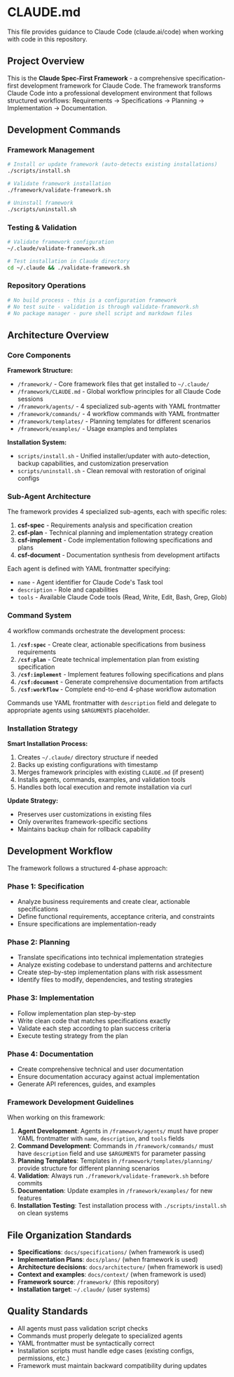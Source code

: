 # CLAUDE.md

This file provides guidance to Claude Code (claude.ai/code) when working with code in this repository.

## Project Overview

This is the **Claude Spec-First Framework** - a comprehensive specification-first development framework for Claude Code. The framework transforms Claude Code into a professional development environment that follows structured workflows: Requirements → Specifications → Planning → Implementation → Documentation.

## Development Commands

### Framework Management
```bash
# Install or update framework (auto-detects existing installations)
./scripts/install.sh

# Validate framework installation
./framework/validate-framework.sh

# Uninstall framework
./scripts/uninstall.sh
```

### Testing & Validation
```bash
# Validate framework configuration
~/.claude/validate-framework.sh

# Test installation in Claude directory
cd ~/.claude && ./validate-framework.sh
```

### Repository Operations
```bash
# No build process - this is a configuration framework
# No test suite - validation is through validate-framework.sh
# No package manager - pure shell script and markdown files
```

## Architecture Overview

### Core Components

**Framework Structure:**
- `/framework/` - Core framework files that get installed to `~/.claude/`
- `/framework/CLAUDE.md` - Global workflow principles for all Claude Code sessions
- `/framework/agents/` - 4 specialized sub-agents with YAML frontmatter  
- `/framework/commands/` - 4 workflow commands with YAML frontmatter
- `/framework/templates/` - Planning templates for different scenarios
- `/framework/examples/` - Usage examples and templates

**Installation System:**
- `scripts/install.sh` - Unified installer/updater with auto-detection, backup capabilities, and customization preservation
- `scripts/uninstall.sh` - Clean removal with restoration of original configs

### Sub-Agent Architecture

The framework provides 4 specialized sub-agents, each with specific roles:

1. **csf-spec** - Requirements analysis and specification creation
2. **csf-plan** - Technical planning and implementation strategy creation  
3. **csf-implement** - Code implementation following specifications and plans
4. **csf-document** - Documentation synthesis from development artifacts

Each agent is defined with YAML frontmatter specifying:
- `name` - Agent identifier for Claude Code's Task tool
- `description` - Role and capabilities
- `tools` - Available Claude Code tools (Read, Write, Edit, Bash, Grep, Glob)

### Command System

4 workflow commands orchestrate the development process:

1. **`/csf:spec`** - Create clear, actionable specifications from business requirements
2. **`/csf:plan`** - Create technical implementation plan from existing specification  
3. **`/csf:implement`** - Implement features following specifications and plans
4. **`/csf:document`** - Generate comprehensive documentation from artifacts
5. **`/csf:workflow`** - Complete end-to-end 4-phase workflow automation

Commands use YAML frontmatter with `description` field and delegate to appropriate agents using `$ARGUMENTS` placeholder.

### Installation Strategy

**Smart Installation Process:**
1. Creates `~/.claude/` directory structure if needed
2. Backs up existing configurations with timestamp
3. Merges framework principles with existing `CLAUDE.md` (if present)
4. Installs agents, commands, examples, and validation tools
5. Handles both local execution and remote installation via curl

**Update Strategy:**
- Preserves user customizations in existing files
- Only overwrites framework-specific sections
- Maintains backup chain for rollback capability

## Development Workflow

The framework follows a structured 4-phase approach:

### Phase 1: Specification
- Analyze business requirements and create clear, actionable specifications
- Define functional requirements, acceptance criteria, and constraints
- Ensure specifications are implementation-ready

### Phase 2: Planning  
- Translate specifications into technical implementation strategies
- Analyze existing codebase to understand patterns and architecture
- Create step-by-step implementation plans with risk assessment
- Identify files to modify, dependencies, and testing strategies

### Phase 3: Implementation
- Follow implementation plan step-by-step
- Write clean code that matches specifications exactly
- Validate each step according to plan success criteria
- Execute testing strategy from the plan

### Phase 4: Documentation
- Create comprehensive technical and user documentation
- Ensure documentation accuracy against actual implementation
- Generate API references, guides, and examples

### Framework Development Guidelines

When working on this framework:

1. **Agent Development**: Agents in `/framework/agents/` must have proper YAML frontmatter with `name`, `description`, and `tools` fields
2. **Command Development**: Commands in `/framework/commands/` must have `description` field and use `$ARGUMENTS` for parameter passing
3. **Planning Templates**: Templates in `/framework/templates/planning/` provide structure for different planning scenarios
4. **Validation**: Always run `./framework/validate-framework.sh` before commits
5. **Documentation**: Update examples in `/framework/examples/` for new features
6. **Installation Testing**: Test installation process with `./scripts/install.sh` on clean systems

## File Organization Standards

- **Specifications**: `docs/specifications/` (when framework is used)
- **Implementation Plans**: `docs/plans/` (when framework is used)
- **Architecture decisions**: `docs/architecture/` (when framework is used)
- **Context and examples**: `docs/context/` (when framework is used)
- **Framework source**: `/framework/` (this repository)
- **Installation target**: `~/.claude/` (user systems)

## Quality Standards

- All agents must pass validation script checks
- Commands must properly delegate to specialized agents
- YAML frontmatter must be syntactically correct
- Installation scripts must handle edge cases (existing configs, permissions, etc.)
- Framework must maintain backward compatibility during updates